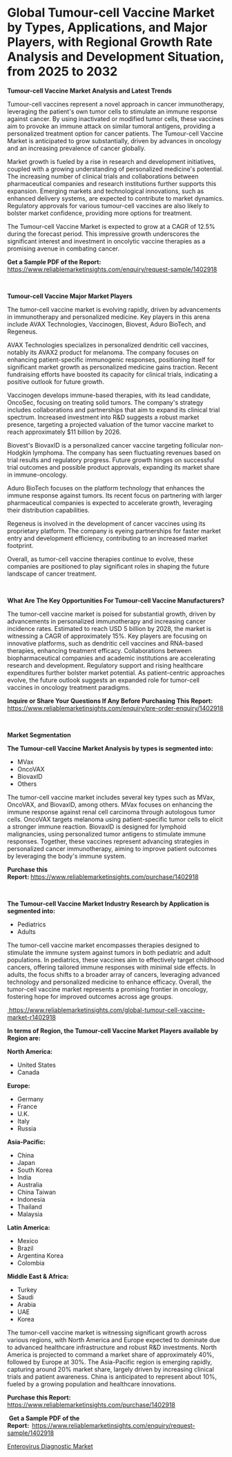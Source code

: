 <p><h1>Global Tumour-cell Vaccine Market by Types, Applications, and Major Players, with Regional Growth Rate Analysis and Development Situation, from 2025 to 2032</h1></p><p><strong>Tumour-cell Vaccine Market Analysis and Latest Trends</strong></p>
<p><p>Tumour-cell vaccines represent a novel approach in cancer immunotherapy, leveraging the patient's own tumor cells to stimulate an immune response against cancer. By using inactivated or modified tumor cells, these vaccines aim to provoke an immune attack on similar tumoral antigens, providing a personalized treatment option for cancer patients. The Tumour-cell Vaccine Market is anticipated to grow substantially, driven by advances in oncology and an increasing prevalence of cancer globally.</p><p>Market growth is fueled by a rise in research and development initiatives, coupled with a growing understanding of personalized medicine's potential. The increasing number of clinical trials and collaborations between pharmaceutical companies and research institutions further supports this expansion. Emerging markets and technological innovations, such as enhanced delivery systems, are expected to contribute to market dynamics. Regulatory approvals for various tumour-cell vaccines are also likely to bolster market confidence, providing more options for treatment.</p><p>The Tumour-cell Vaccine Market is expected to grow at a CAGR of 12.5% during the forecast period. This impressive growth underscores the significant interest and investment in oncolytic vaccine therapies as a promising avenue in combating cancer.</p></p>
<p><strong>Get a Sample PDF of the Report:&nbsp;</strong> <a href="https://www.reliablemarketinsights.com/enquiry/request-sample/1402918?utm_campaign=2214&utm_medium=2&utm_source=Github&utm_content=ia&utm_term=28032025&utm_id=tumour-cell-vaccine">https://www.reliablemarketinsights.com/enquiry/request-sample/1402918</a></p>
<p>&nbsp;</p>
<p><strong>Tumour-cell Vaccine Major Market Players</strong></p>
<p><p>The tumor-cell vaccine market is evolving rapidly, driven by advancements in immunotherapy and personalized medicine. Key players in this arena include AVAX Technologies, Vaccinogen, Biovest, Aduro BioTech, and Regeneus.</p><p>AVAX Technologies specializes in personalized dendritic cell vaccines, notably its AVAX2 product for melanoma. The company focuses on enhancing patient-specific immunogenic responses, positioning itself for significant market growth as personalized medicine gains traction. Recent fundraising efforts have boosted its capacity for clinical trials, indicating a positive outlook for future growth.</p><p>Vaccinogen develops immune-based therapies, with its lead candidate, OncoSec, focusing on treating solid tumors. The company's strategy includes collaborations and partnerships that aim to expand its clinical trial spectrum. Increased investment into R&D suggests a robust market presence, targeting a projected valuation of the tumor vaccine market to reach approximately $11 billion by 2026.</p><p>Biovest's BiovaxID is a personalized cancer vaccine targeting follicular non-Hodgkin lymphoma. The company has seen fluctuating revenues based on trial results and regulatory progress. Future growth hinges on successful trial outcomes and possible product approvals, expanding its market share in immune-oncology.</p><p>Aduro BioTech focuses on the platform technology that enhances the immune response against tumors. Its recent focus on partnering with larger pharmaceutical companies is expected to accelerate growth, leveraging their distribution capabilities.</p><p>Regeneus is involved in the development of cancer vaccines using its proprietary platform. The company is eyeing partnerships for faster market entry and development efficiency, contributing to an increased market footprint.</p><p>Overall, as tumor-cell vaccine therapies continue to evolve, these companies are positioned to play significant roles in shaping the future landscape of cancer treatment.</p></p>
<p>&nbsp;</p>
<p><strong>What Are The Key Opportunities For Tumour-cell Vaccine Manufacturers?</strong></p>
<p><p>The tumor-cell vaccine market is poised for substantial growth, driven by advancements in personalized immunotherapy and increasing cancer incidence rates. Estimated to reach USD 5 billion by 2028, the market is witnessing a CAGR of approximately 15%. Key players are focusing on innovative platforms, such as dendritic cell vaccines and RNA-based therapies, enhancing treatment efficacy. Collaborations between biopharmaceutical companies and academic institutions are accelerating research and development. Regulatory support and rising healthcare expenditures further bolster market potential. As patient-centric approaches evolve, the future outlook suggests an expanded role for tumor-cell vaccines in oncology treatment paradigms.</p></p>
<p><strong>Inquire or Share Your Questions If Any Before Purchasing This Report:</strong> <a href="https://www.reliablemarketinsights.com/enquiry/pre-order-enquiry/1402918?utm_campaign=2214&utm_medium=2&utm_source=Github&utm_content=ia&utm_term=28032025&utm_id=tumour-cell-vaccine">https://www.reliablemarketinsights.com/enquiry/pre-order-enquiry/1402918</a></p>
<p>&nbsp;</p>
<p><strong>Market Segmentation</strong></p>
<p><strong>The Tumour-cell Vaccine Market Analysis by types is segmented into:</strong></p>
<p><ul><li>MVax</li><li>OncoVAX</li><li>BiovaxID</li><li>Others</li></ul></p>
<p><p>The tumor-cell vaccine market includes several key types such as MVax, OncoVAX, and BiovaxID, among others. MVax focuses on enhancing the immune response against renal cell carcinoma through autologous tumor cells. OncoVAX targets melanoma using patient-specific tumor cells to elicit a stronger immune reaction. BiovaxID is designed for lymphoid malignancies, using personalized tumor antigens to stimulate immune responses. Together, these vaccines represent advancing strategies in personalized cancer immunotherapy, aiming to improve patient outcomes by leveraging the body's immune system.</p></p>
<p><strong>Purchase this Report:&nbsp;</strong><a href="https://www.reliablemarketinsights.com/purchase/1402918?utm_campaign=2214&utm_medium=2&utm_source=Github&utm_content=ia&utm_term=28032025&utm_id=tumour-cell-vaccine">https://www.reliablemarketinsights.com/purchase/1402918</a></p>
<p>&nbsp;</p>
<p><strong>The Tumour-cell Vaccine Market Industry Research by Application is segmented into:</strong></p>
<p><ul><li>Pediatrics</li><li>Adults</li></ul></p>
<p><p>The tumor-cell vaccine market encompasses therapies designed to stimulate the immune system against tumors in both pediatric and adult populations. In pediatrics, these vaccines aim to effectively target childhood cancers, offering tailored immune responses with minimal side effects. In adults, the focus shifts to a broader array of cancers, leveraging advanced technology and personalized medicine to enhance efficacy. Overall, the tumor-cell vaccine market represents a promising frontier in oncology, fostering hope for improved outcomes across age groups.</p></p>
<p><a href="https://www.reliablemarketinsights.com/global-tumour-cell-vaccine-market-r1402918?utm_campaign=2214&utm_medium=2&utm_source=Github&utm_content=ia&utm_term=28032025&utm_id=tumour-cell-vaccine">&nbsp;https://www.reliablemarketinsights.com/global-tumour-cell-vaccine-market-r1402918</a></p>
<p><strong>In terms of Region, the Tumour-cell Vaccine Market Players available by Region are:</strong></p>
<p>
    <p> <strong> North America: </strong>
        <ul>
            <li>United States</li>
            <li>Canada</li>
        </ul>
        </p> 
    <p> <strong> Europe: </strong>
        <ul>
            <li>Germany</li>
            <li>France</li>
            <li>U.K.</li>
            <li>Italy</li>
            <li>Russia</li>
        </ul>
        </p> 
    <p> <strong> Asia-Pacific: </strong>
        <ul>
            <li>China</li>
            <li>Japan</li>
            <li>South Korea</li>
            <li>India</li>
            <li>Australia</li>
            <li>China Taiwan</li>
            <li>Indonesia</li>
            <li>Thailand</li>
            <li>Malaysia</li>
        </ul>
        </p> 
    <p> <strong> Latin America: </strong>
        <ul>
            <li>Mexico</li>
            <li>Brazil</li>
            <li>Argentina Korea</li>
            <li>Colombia</li>
        </ul>
        </p> 
    <p> <strong> Middle East & Africa: </strong>
        <ul>
            <li>Turkey</li>
            <li>Saudi</li>
            <li>Arabia</li>
            <li>UAE</li>
            <li>Korea</li>
        </ul>
    </p>
    </p>
<p><p>The tumor-cell vaccine market is witnessing significant growth across various regions, with North America and Europe expected to dominate due to advanced healthcare infrastructure and robust R&D investments. North America is projected to command a market share of approximately 40%, followed by Europe at 30%. The Asia-Pacific region is emerging rapidly, capturing around 20% market share, largely driven by increasing clinical trials and patient awareness. China is anticipated to represent about 10%, fueled by a growing population and healthcare innovations.</p></p>
<p><strong>Purchase this Report: </strong><a href="https://www.reliablemarketinsights.com/purchase/1402918?utm_campaign=2214&utm_medium=2&utm_source=Github&utm_content=ia&utm_term=28032025&utm_id=tumour-cell-vaccine">https://www.reliablemarketinsights.com/purchase/1402918</a></p>
<p>&nbsp;<strong>Get a Sample PDF of the Report:&nbsp;&nbsp;</strong><a href="https://www.reliablemarketinsights.com/enquiry/request-sample/1402918?utm_campaign=2214&utm_medium=2&utm_source=Github&utm_content=ia&utm_term=28032025&utm_id=tumour-cell-vaccine">https://www.reliablemarketinsights.com/enquiry/request-sample/1402918</a></p>
<p><strong></strong></p>
<p><p><a href="https://github.com/mcfred89/Market-Research-Report-List-1/blob/main/enterovirus-diagnostic-market.md?utm_campaign=2214&utm_medium=2&utm_source=Github&utm_content=ia&utm_term=28032025&utm_id=tumour-cell-vaccine">Enterovirus Diagnostic Market</a></p></p>